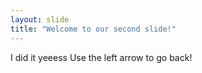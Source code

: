 ```yaml
---
layout: slide
title: "Welcome to our second slide!"
---
```

I did it yeeess
Use the left arrow to go back!
